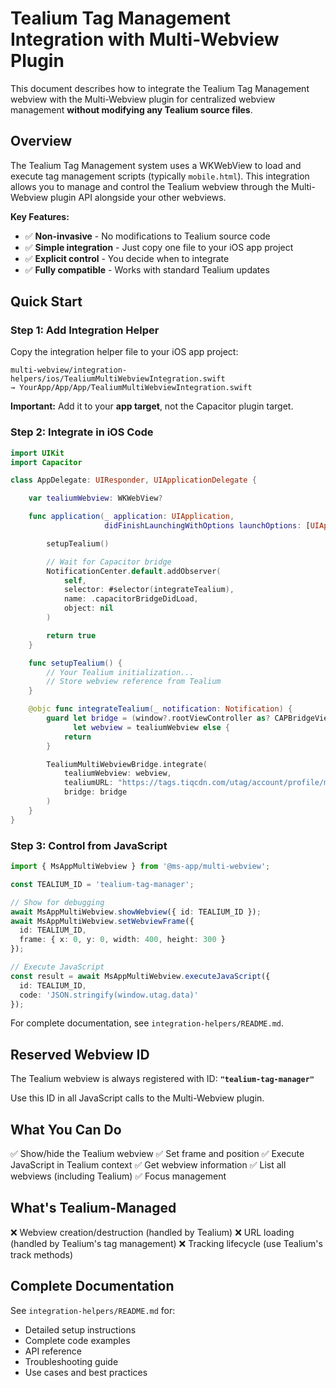 # Tealium Tag Management Integration with Multi-Webview Plugin

This document describes how to integrate the Tealium Tag Management webview with the Multi-Webview plugin for centralized webview management **without modifying any Tealium source files**.

## Overview

The Tealium Tag Management system uses a WKWebView to load and execute tag management scripts (typically `mobile.html`). This integration allows you to manage and control the Tealium webview through the Multi-Webview plugin API alongside your other webviews.

**Key Features:**
- ✅ **Non-invasive** - No modifications to Tealium source code
- ✅ **Simple integration** - Just copy one file to your iOS app project
- ✅ **Explicit control** - You decide when to integrate
- ✅ **Fully compatible** - Works with standard Tealium updates

## Quick Start

### Step 1: Add Integration Helper

Copy the integration helper file to your iOS app project:

```
multi-webview/integration-helpers/ios/TealiumMultiWebviewIntegration.swift
→ YourApp/App/App/TealiumMultiWebviewIntegration.swift
```

**Important:** Add it to your **app target**, not the Capacitor plugin target.

### Step 2: Integrate in iOS Code

```swift
import UIKit
import Capacitor

class AppDelegate: UIResponder, UIApplicationDelegate {

    var tealiumWebview: WKWebView?

    func application(_ application: UIApplication,
                     didFinishLaunchingWithOptions launchOptions: [UIApplication.LaunchOptionsKey: Any]?) -> Bool {

        setupTealium()

        // Wait for Capacitor bridge
        NotificationCenter.default.addObserver(
            self,
            selector: #selector(integrateTealium),
            name: .capacitorBridgeDidLoad,
            object: nil
        )

        return true
    }

    func setupTealium() {
        // Your Tealium initialization...
        // Store webview reference from Tealium
    }

    @objc func integrateTealium(_ notification: Notification) {
        guard let bridge = (window?.rootViewController as? CAPBridgeViewController)?.bridge,
              let webview = tealiumWebview else {
            return
        }

        TealiumMultiWebviewBridge.integrate(
            tealiumWebview: webview,
            tealiumURL: "https://tags.tiqcdn.com/utag/account/profile/mobile.html",
            bridge: bridge
        )
    }
}
```

### Step 3: Control from JavaScript

```typescript
import { MsAppMultiWebview } from '@ms-app/multi-webview';

const TEALIUM_ID = 'tealium-tag-manager';

// Show for debugging
await MsAppMultiWebview.showWebview({ id: TEALIUM_ID });
await MsAppMultiWebview.setWebviewFrame({
  id: TEALIUM_ID,
  frame: { x: 0, y: 0, width: 400, height: 300 }
});

// Execute JavaScript
const result = await MsAppMultiWebview.executeJavaScript({
  id: TEALIUM_ID,
  code: 'JSON.stringify(window.utag.data)'
});
```

For complete documentation, see `integration-helpers/README.md`.

## Reserved Webview ID

The Tealium webview is always registered with ID: **`"tealium-tag-manager"`**

Use this ID in all JavaScript calls to the Multi-Webview plugin.

## What You Can Do

✅ Show/hide the Tealium webview
✅ Set frame and position
✅ Execute JavaScript in Tealium context
✅ Get webview information
✅ List all webviews (including Tealium)
✅ Focus management

## What's Tealium-Managed

❌ Webview creation/destruction (handled by Tealium)
❌ URL loading (handled by Tealium's tag management)
❌ Tracking lifecycle (use Tealium's track methods)

## Complete Documentation

See `integration-helpers/README.md` for:
- Detailed setup instructions
- Complete code examples
- API reference
- Troubleshooting guide
- Use cases and best practices
